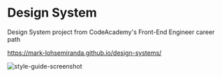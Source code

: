 # Design System
 Design System project from CodeAcademy's Front-End Engineer career path

https://mark-lohsemiranda.github.io/design-systems/

 ![style-guide-screenshot](https://user-images.githubusercontent.com/83737312/133711231-2a3e82c7-9cb6-407d-a8bc-a836f2d188ae.png)
